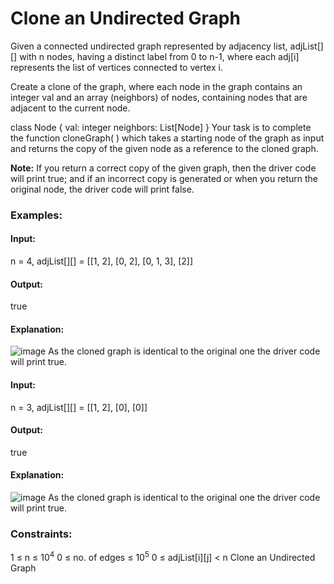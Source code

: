 # Clone an Undirected Graph
Given a connected undirected graph represented by adjacency list, adjList[][] with n nodes, having a distinct label from 0 to n-1, where each adj[i] represents the list of vertices connected to vertex i.

Create a clone of the graph, where each node in the graph contains an integer val and an array (neighbors) of nodes, containing nodes that are adjacent to the current node.

class Node {
    val: integer
    neighbors: List[Node]
}
Your task is to complete the function cloneGraph( ) which takes a starting node of the graph as input and returns the copy of the given node as a reference to the cloned graph.

**Note:** If you return a correct copy of the given graph, then the driver code will print true; and if an incorrect copy is generated or when you return the original node, the driver code will print false.

### Examples:
#### Input: 
n = 4, adjList[][] = [[1, 2], [0, 2], [0, 1, 3], [2]]
#### Output:
true
#### Explanation: 
![image](https://github.com/user-attachments/assets/57bc8f50-fcaa-41ec-8b7a-1cb5aa20f584)
As the cloned graph is identical to the original one the driver code will print true.

#### Input: 
n = 3, adjList[][] = [[1, 2], [0], [0]]
####  Output:
true
#### Explanation: 
![image](https://github.com/user-attachments/assets/d67e8353-9766-4d7e-80ea-dbd430baabbf)
As the cloned graph is identical to the original one the driver code will print true.

### Constraints:
1 ≤ n ≤ $`10^4`$
0 ≤ no. of edges ≤ $`10^5`$
0 ≤ adjList[i][j] < n Clone an Undirected Graph
